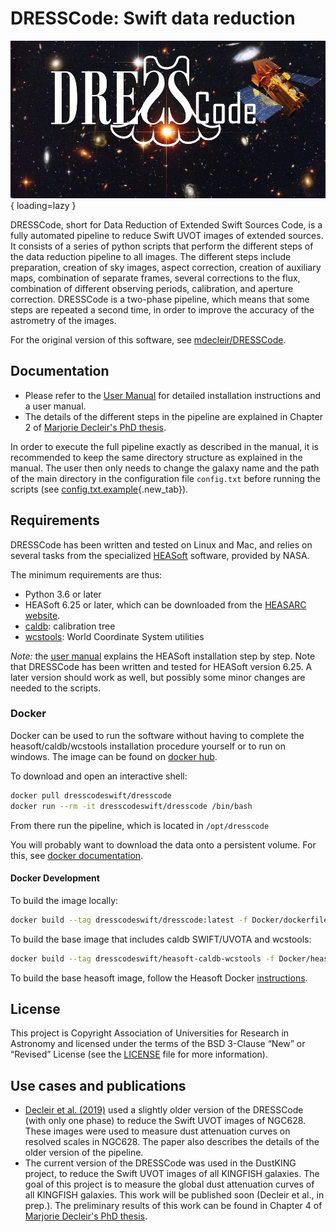 # DRESSCode: Swift data reduction

![DRESSCode](img/logo.jpg){ loading=lazy }

DRESSCode, short for Data Reduction of Extended Swift Sources Code, is a fully automated pipeline to reduce Swift UVOT images of extended sources. It consists of a series of python scripts that perform the different steps of the data reduction pipeline to all images. The different steps include preparation, creation of sky images, aspect correction, creation of auxiliary maps, combination of separate frames, several corrections to the flux, combination of different observing periods, calibration, and aperture correction. DRESSCode is a two-phase pipeline, which means that some steps are repeated a second time, in order to improve the accuracy of the astrometry of the images.

For the original version of this software, see [mdecleir/DRESSCode](https://github.com/mdecleir/DRESSCode).

## Documentation

- Please refer to the [User Manual](user_manual/install.md) for detailed installation instructions and a user manual.
- The details of the different steps in the pipeline are explained in Chapter 2 of [Marjorie Decleir's PhD thesis](https://biblio.ugent.be/publication/8638711).

In order to execute the full pipeline exactly as described in the manual, it is recommended to keep the same directory structure as explained in the manual. The user then only needs to change the galaxy name and the path of the main directory in the configuration file `config.txt` before running the scripts (see [config.txt.example](https://github.com/spacetelescope/DRESSCode/blob/main/config.txt.example){.new_tab}).

## Requirements

DRESSCode has been written and tested on Linux and Mac, and relies on several tasks from the specialized [HEASoft](https://heasarc.gsfc.nasa.gov/docs/software/heasoft/) software, provided by NASA.

The minimum requirements are thus:

- Python 3.6 or later
- HEASoft 6.25 or later, which can be downloaded from the [HEASARC website](https://heasarc.gsfc.nasa.gov/docs/software/heasoft/download.html).
- [caldb](https://heasarc.gsfc.nasa.gov/docs/heasarc/caldb/install.html): calibration tree
- [wcstools](http://tdc-www.harvard.edu/wcstools/): World Coordinate System utilities

*Note:* the [user manual](user_manual/install.md) explains the HEASoft installation step by step. Note that DRESSCode has been written and tested for HEASoft version 6.25. A later version should work as well, but possibly some minor changes are needed to the scripts.

### Docker

Docker can be used to run the software without having to complete the heasoft/caldb/wcstools installation procedure yourself or to run on windows. The image can be found on [docker hub](https://hub.docker.com/repository/docker/dresscodeswift/dresscode).

To download and open an interactive shell:

```sh
docker pull dresscodeswift/dresscode
docker run --rm -it dresscodeswift/dresscode /bin/bash
```

From there run the pipeline, which is located in `/opt/dresscode`

You will probably want to download the data onto a persistent volume. For this, see [docker documentation](https://docs.docker.com/storage/volumes/).

#### Docker Development

To build the image locally:

```sh
docker build --tag dresscodeswift/dresscode:latest -f Docker/dockerfile .
```

To build the base image that includes caldb SWIFT/UVOTA and wcstools:

```sh
docker build --tag dresscodeswift/heasoft-caldb-wcstools -f Docker/heasoft-caldb-wcstools.dockerfile .
```

To build the base heasoft image, follow the Heasoft Docker [instructions](https://heasarc.gsfc.nasa.gov/docs/software/lheasoft/docker.html).

## License

This project is Copyright Association of Universities for Research in Astronomy and licensed under the terms of the BSD 3-Clause “New” or “Revised” License (see the [LICENSE](LICENSE.md) file for more information).

## Use cases and publications

- [Decleir et al. (2019)](https://ui.adsabs.harvard.edu/abs/2019MNRAS.486..743D/abstract) used a slightly older version of the DRESSCode (with only one phase) to reduce the Swift UVOT images of NGC628. These images were used to measure dust attenuation curves on resolved scales in NGC628. The paper also describes the details of the older version of the pipeline.
- The current version of the DRESSCode was used in the DustKING project, to reduce the Swift UVOT images of all KINGFISH galaxies. The goal of this project is to measure the global dust attenuation curves of all KINGFISH galaxies. This work will be published soon (Decleir et al., in prep.). The preliminary results of this work can be found in Chapter 4 of [Marjorie Decleir's PhD thesis](https://biblio.ugent.be/publication/8638711).


